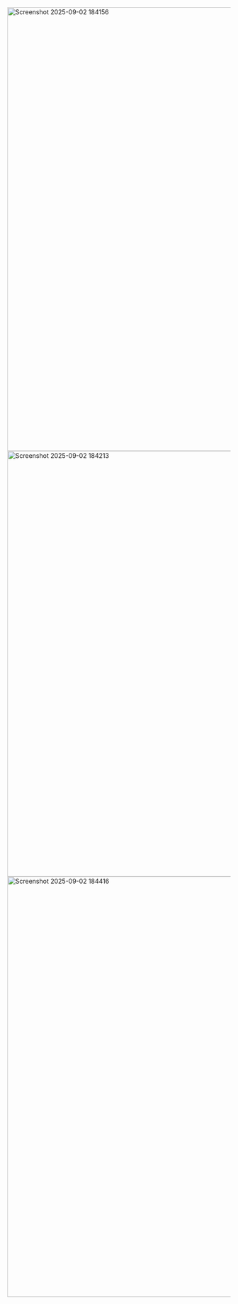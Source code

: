 <img width="1914" height="1000" alt="Screenshot 2025-09-02 184156" src="https://github.com/user-attachments/assets/0f5cc7a8-1999-40a7-adad-862659a4993a" />
<img width="1811" height="959" alt="Screenshot 2025-09-02 184213" src="https://github.com/user-attachments/assets/3fdd411d-449c-4197-8211-d7acbba0bb3c" />
<img width="1377" height="948" alt="Screenshot 2025-09-02 184416" src="https://github.com/user-attachments/assets/1f602b9d-d3c9-431a-945b-b55a68a1735b" />

